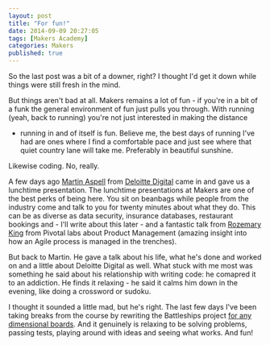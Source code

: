 ```yaml
---
layout: post
title: "For fun!"
date: 2014-09-09 20:27:05
tags: [Makers Academy]
categories: Makers
published: true
---
```


So the last post was a bit of a downer, right? I thought I'd get it down while
things were still fresh in the mind.

But things aren't bad at all. Makers remains a lot of fun - if you're in a bit
of a funk the general environment of fun just pulls you through. With running
(yeah, back to running) you're not just interested in making the distance
- running in and of itself is fun. Believe me, the best days of running I've had
are ones where I find a comfortable pace and just see where that quiet country
lane will take me.  Preferably in beautiful sunshine.

Likewise coding. No, really.

A few days ago [Martin Aspell](https://twitter.com/optilude)
from [Deloitte Digital](http://www.deloittedigital.com/us/) came in and gave us
a lunchtime presentation. The lunchtime presentations at Makers are one of the
best perks of being here. You sit on beanbags while people from the industry
come and talk to you for twenty minutes about what they do. This can be as
diverse as data security, insurance databases, restaurant bookings and -
I'll write about this later - and a fantastic talk from [Rozemary
King](http://www.deloittedigital.com/us/) from Pivotal labs about Product
Management (amazing insight into how an Agile process is managed in the
trenches).

But back to Martin. He gave a talk about his life, what he's done and worked on
and a little about Deloitte Digital as well. What stuck with me most was
something he said about his relationship with writing code: he comapred it to an
addiction. He finds it relaxing - he said it calms him down in the evening, like
doing a crossword or sudoku.

I thought it sounded a little mad, but he's right. The last few days I've been
taking breaks from the course by rewriting the Battleships project [for any
dimensional boards](https://github.com/gypsydave5/battleships/tree/n-dimensional-boards).
And it genuinely is relaxing to be solving problems, passing tests, playing
around with ideas and seeing what works. And fun!

